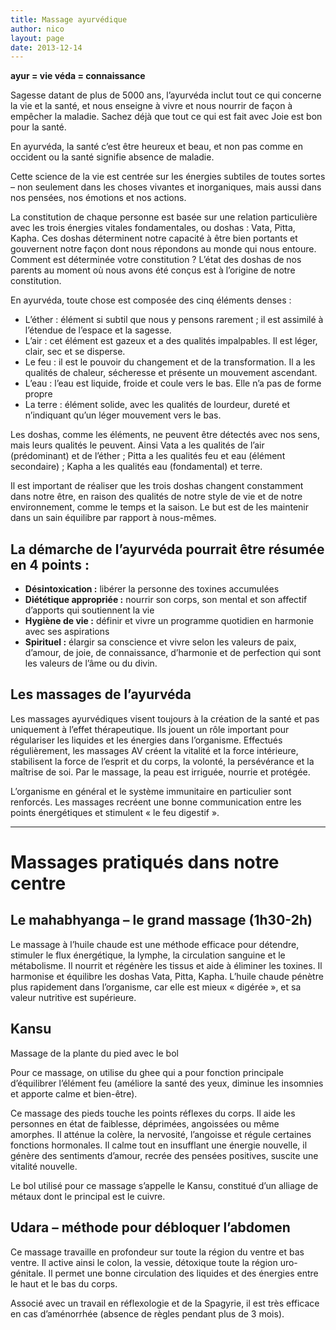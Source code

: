 ```yaml
---
title: Massage ayurvédique
author: nico
layout: page
date: 2013-12-14
---
```


**ayur = vie
véda = connaissance**

Sagesse datant de plus de 5000 ans, l’ayurvéda inclut tout ce qui concerne la vie et la santé, et nous enseigne à vivre et nous nourrir de façon à empêcher la maladie. Sachez déjà que tout ce qui est fait avec Joie est bon pour la santé.

En ayurvéda, la santé c’est être heureux et beau, et non pas comme en occident ou la santé signifie absence de maladie.

Cette science de la vie est centrée sur les énergies subtiles de toutes sortes – non seulement dans les choses vivantes et inorganiques, mais aussi dans nos pensées, nos émotions et nos actions.

La constitution de chaque personne est basée sur une relation particulière avec les trois énergies vitales fondamentales, ou doshas : Vata, Pitta, Kapha. Ces doshas déterminent notre capacité à être bien portants et gouvernent notre façon dont nous répondons au monde qui nous entoure. Comment est déterminée votre constitution ? L’état des doshas de nos parents au moment où nous avons été conçus est à l’origine de notre constitution.

En ayurvéda, toute chose est composée des cinq éléments denses :

  * L’éther : élément si subtil que nous y pensons rarement ; il est assimilé à l’étendue de l’espace et la sagesse.
  * L’air : cet élément est gazeux et a des qualités impalpables. Il est léger, clair, sec et se disperse.
  * Le feu : il est le pouvoir du changement et de la transformation. Il a les qualités de chaleur, sécheresse et présente un mouvement ascendant.
  * L’eau : l’eau est liquide, froide et coule vers le bas. Elle n’a pas de forme propre
  * La terre : élément solide, avec les qualités de lourdeur, dureté et n’indiquant qu’un léger mouvement vers le bas.

Les doshas, comme les éléments, ne peuvent être détectés avec nos sens, mais leurs qualités le peuvent. Ainsi Vata a les qualités de l’air (prédominant) et de l’éther ; Pitta a les qualités feu et eau (élément secondaire) ; Kapha a les qualités eau (fondamental) et terre.

Il est important de réaliser que les trois doshas changent constamment dans notre être, en raison des qualités de notre style de vie et de notre environnement, comme le temps et la saison. Le but est de les maintenir dans un sain équilibre par rapport à nous-mêmes.

## La démarche de l’ayurvéda pourrait être résumée en 4 points :

  * **Désintoxication :** libérer la personne des toxines accumulées
  * **Diététique appropriée :** nourrir son corps, son mental et son affectif d’apports qui soutiennent la vie
  * **Hygiène de vie :** définir et vivre un programme quotidien en harmonie avec ses aspirations
  * **Spirituel :** élargir sa conscience et vivre selon les valeurs de paix, d’amour, de joie, de connaissance, d’harmonie et de perfection qui sont les valeurs de l’âme ou du divin.

## Les massages de l’ayurvéda

Les massages ayurvédiques visent toujours à la création de la santé et pas uniquement à l’effet thérapeutique. Ils jouent un rôle important pour régulariser les liquides et les énergies dans l’organisme. Effectués régulièrement, les massages AV créent la vitalité et la force intérieure, stabilisent la force de l’esprit et du corps, la volonté, la persévérance et la maîtrise de soi. Par le massage, la peau est irriguée, nourrie et protégée.

L’organisme en général et le système immunitaire en particulier sont renforcés. Les massages recréent une bonne communication entre les points énergétiques et stimulent « le feu digestif ».

* * *

# Massages pratiqués dans notre centre

## Le mahabhyanga – le grand massage (1h30-2h)

Le massage à l’huile chaude est une méthode efficace pour détendre, stimuler le flux énergétique, la lymphe, la circulation sanguine et le métabolisme. Il nourrit et régénère les tissus et aide à éliminer les toxines. Il harmonise et équilibre les doshas Vata, Pitta, Kapha. L’huile chaude pénètre plus rapidement dans l’organisme, car elle est mieux « digérée », et sa valeur nutritive est supérieure.

## Kansu

Massage de la plante du pied avec le bol

Pour ce massage, on utilise du ghee qui a pour fonction principale d’équilibrer l’élément feu (améliore la santé des yeux, diminue les insomnies et apporte calme et bien-être).

Ce massage des pieds touche les points réflexes du corps. Il aide les personnes en état de faiblesse, déprimées, angoissées ou même amorphes. Il atténue la colère, la nervosité, l’angoisse et régule certaines fonctions hormonales. Il calme tout en insufflant une énergie nouvelle, il génère des sentiments d’amour, recrée des pensées positives, suscite une vitalité nouvelle.

Le bol utilisé pour ce massage s’appelle le Kansu, constitué d’un alliage de métaux dont le principal est le cuivre.

## Udara – méthode pour débloquer l’abdomen

Ce massage travaille en profondeur sur toute la région du ventre et bas ventre. Il active ainsi le colon, la vessie, détoxique toute la région uro-génitale. Il permet une bonne circulation des liquides et des énergies entre le haut et le bas du corps.

Associé avec un travail en réflexologie et de la Spagyrie, il est très efficace en cas d’aménorrhée (absence de règles pendant plus de 3 mois).
